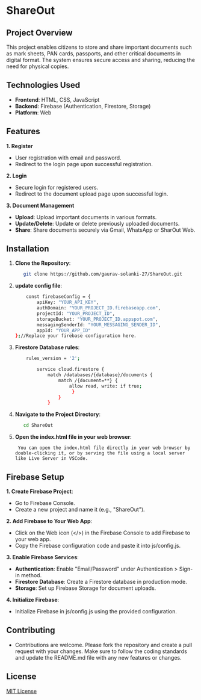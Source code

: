 # ShareOut

## Project Overview

This project enables citizens to store and share important documents such as mark sheets, PAN cards, passports, and other critical documents in digital format. The system ensures secure access and sharing, reducing the need for physical copies.

## Technologies Used
- **Frontend**: HTML, CSS, JavaScript
- **Backend**: Firebase (Authentication, Firestore, Storage)
- **Platform**: Web

## Features
 **1. Register**
- User registration with email and password.
- Redirect to the login page upon successful registration.

**2. Login**

- Secure login for registered users.
- Redirect to the document upload page upon successful login.

**3. Document Management**

- **Upload**: Upload important documents in various formats.
- **Update/Delete**: Update or delete previously uploaded documents.
- **Share**: Share documents securely via Gmail, WhatsApp or SharOut Web.

## Installation

1. **Clone the Repository**:
     ```bash
        git clone https://github.com/gaurav-solanki-27/ShareOut.git
     ```
2. **update config file**:
    ```bash
        const firebaseConfig = {
            apiKey: "YOUR_API_KEY",
            authDomain: "YOUR_PROJECT_ID.firebaseapp.com",
            projectId: "YOUR_PROJECT_ID",
            storageBucket: "YOUR_PROJECT_ID.appspot.com",
            messagingSenderId: "YOUR_MESSAGING_SENDER_ID",
            appId: "YOUR_APP_ID"
    };//Replace your firebase configuration here.
    ```
3. **Firestore Database rules**:
    ```bash
        rules_version = '2';

            service cloud.firestore {
                match /databases/{database}/documents {
                    match /{document=**} {
                        allow read, write: if true;
                         }
                    }
                }
    ```    
4. **Navigate to the Project Directory**:
    ```bash
       cd ShareOut
    ```
5. **Open the index.html file in your web browser**:

        You can open the index.html file directly in your web browser by double-clicking it, or by serving the file using a local server like Live Server in VSCode.

## Firebase Setup
**1. Create Firebase Project**:
- Go to Firebase Console.
- Create a new project and name it (e.g., "ShareOut").

**2. Add Firebase to Your Web App**:
- Click on the Web icon (</>) in the Firebase Console to add Firebase to your web app.
- Copy the Firebase configuration code and paste it into js/config.js.

**3. Enable Firebase Services**:
- **Authentication**: Enable "Email/Password" under Authentication > Sign-in method.
- **Firestore Database**: Create a Firestore database in production mode.
- **Storage**: Set up Firebase Storage for document uploads.

**4. Initialize Firebase**:
- Initialize Firebase in js/config.js using the provided configuration.

## Contributing
- Contributions are welcome. Please fork the repository and create a pull request with your changes. Make sure to follow the coding standards and update the README.md file with any new features or changes.

## License

[MIT License](LICENSE.txt)